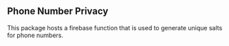 ## Phone Number Privacy

This package hosts a firebase function that is used to generate unique salts for phone numbers.
